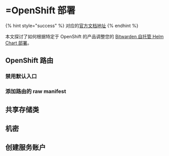 # =OpenShift 部署

{% hint style="success" %}
对应的[官方文档地址](https://bitwarden.com/help/openshift-deployment/)
{% endhint %}

本文探讨了如何根据特定于 OpenShift 的产品调整您的 [Bitwarden 自托管 Helm Chart 部署](self-host-with-helm.md)。

## OpenShift 路由 <a href="#openshift-routes" id="openshift-routes"></a>

### 禁用默认入口 <a href="#disable-default-ingress" id="disable-default-ingress"></a>

### 添加路由的 raw manifest <a href="#add-raw-manifest-for-routes" id="add-raw-manifest-for-routes"></a>

## 共享存储类 <a href="#shared-storage-class" id="shared-storage-class"></a>

## 机密 <a href="#secrets" id="secrets"></a>

## 创建服务账户 <a href="#create-a-service-account" id="create-a-service-account"></a>

